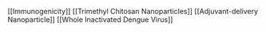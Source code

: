 [[Immunogenicity]]
[[Trimethyl Chitosan Nanoparticles]]
[[Adjuvant-delivery Nanoparticle]]
[[Whole Inactivated Dengue Virus]]
